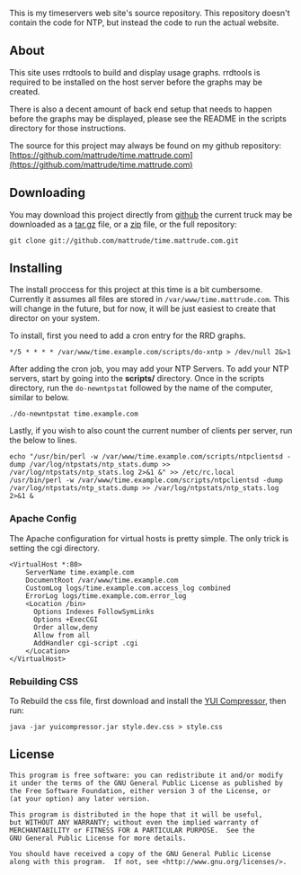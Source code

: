 This is my timeservers web site's source repository.  This repository doesn't contain the code for NTP, but instead the code to run the actual website.

## About ##

This site uses rrdtools to build and display usage graphs.  rrdtools is required to be installed on the host server before the graphs may be created.

There is also a decent amount of back end setup that needs to happen before the graphs may be displayed, please see the README in the scripts directory for those instructions.

The source for this project may always be found on my github repository: [https://github.com/mattrude/time.mattrude.com](https://github.com/mattrude/time.mattrude.com)

## Downloading ##

You may download this project directly from [github](https://github.com/mattrude/time.mattrude.com) the current truck may be downloaded as a [tar.gz](https://github.com/mattrude/time.mattrude.com/tarball/master) file, or a [zip](https://github.com/mattrude/time.mattrude.com/zipball/master) file, or the full repository:

    git clone git://github.com/mattrude/time.mattrude.com.git

## Installing ##

The install proccess for this project at this time is a bit cumbersome.  Currently it assumes all files are stored in `/var/www/time.mattrude.com`.  This will change in the future, but for now, it will be just easiest to create that director on your system.

To install, first you need to add a cron entry for the RRD graphs.

    */5 * * * * /var/www/time.example.com/scripts/do-xntp > /dev/null 2&>1

After adding the cron job, you may add your NTP Servers. To add your NTP servers, start by going into the **scripts/** directory.  Once in the scripts directory, run the `do-newntpstat` followed by the name of the computer, similar to below.

    ./do-newntpstat time.example.com

Lastly, if you wish to also count the current number of clients per server, run the below to lines.

    echo "/usr/bin/perl -w /var/www/time.example.com/scripts/ntpclientsd -dump /var/log/ntpstats/ntp_stats.dump >> /var/log/ntpstats/ntp_stats.log 2>&1 &" >> /etc/rc.local
    /usr/bin/perl -w /var/www/time.example.com/scripts/ntpclientsd -dump /var/log/ntpstats/ntp_stats.dump >> /var/log/ntpstats/ntp_stats.log 2>&1 &

### Apache Config ###

The Apache configuration for virtual hosts is pretty simple. The only trick is setting the cgi directory.

    <VirtualHost *:80>
        ServerName time.example.com
        DocumentRoot /var/www/time.example.com
        CustomLog logs/time.example.com.access_log combined
        ErrorLog logs/time.example.com.error_log
        <Location /bin>
          Options Indexes FollowSymLinks
          Options +ExecCGI
          Order allow,deny
          Allow from all
          AddHandler cgi-script .cgi
        </Location>
    </VirtualHost>

### Rebuilding CSS ###

To Rebuild the css file, first download and install the [YUI Compressor](https://github.com/yui/yuicompressor), then run:

    java -jar yuicompressor.jar style.dev.css > style.css

## License ##

    This program is free software: you can redistribute it and/or modify
    it under the terms of the GNU General Public License as published by
    the Free Software Foundation, either version 3 of the License, or
    (at your option) any later version.
    
    This program is distributed in the hope that it will be useful,
    but WITHOUT ANY WARRANTY; without even the implied warranty of
    MERCHANTABILITY or FITNESS FOR A PARTICULAR PURPOSE.  See the
    GNU General Public License for more details.

    You should have received a copy of the GNU General Public License
    along with this program.  If not, see <http://www.gnu.org/licenses/>.
